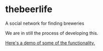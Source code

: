 # thebeerlife
A social network for finding breweries

We are in still the process of developing this. 

[Here's a demo of some of the functionality.](thebeernetwork.github.io/thebeerlife/)
